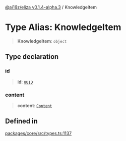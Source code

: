 [@ai16z/eliza v0.1.4-alpha.3](../index.md) / KnowledgeItem

# Type Alias: KnowledgeItem

> **KnowledgeItem**: `object`

## Type declaration

### id

> **id**: [`UUID`](UUID.md)

### content

> **content**: [`Content`](../interfaces/Content.md)

## Defined in

[packages/core/src/types.ts:1137](https://github.com/amit0365/eliza/blob/main/packages/core/src/types.ts#L1137)
